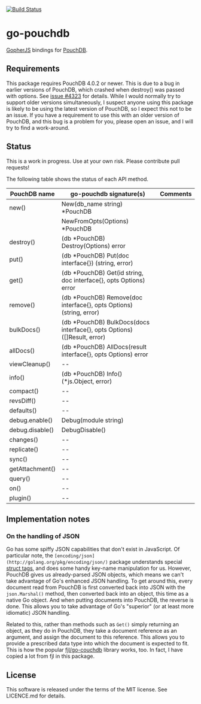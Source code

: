 [![Build Status](https://travis-ci.org/flimzy/go-pouchdb.svg?branch=master)](https://travis-ci.org/flimzy/go-pouchdb)

# go-pouchdb

[GopherJS](http://www.gopherjs.org/) bindings for [PouchDB](http://pouchdb.com/).

## Requirements

This package requires PouchDB 4.0.2 or newer. This is due to a bug in earlier versions of PouchDB, which crashed when destroy() was passed with options. See [issue #4323](https://github.com/pouchdb/pouchdb/issues/4323) for details.  While I would normally try to support older versions simultaneously, I suspect anyone using this package is likely to be using the latest version of PouchDB, so I expect this not to be an issue.  If you have a requirement to use this with an older version of PouchDB, and this bug is a problem for you, please open an issue, and I will try to find a work-around.

## Status

This is a work in progress. Use at your own risk. Please contribute pull requests!

The following table shows the status of each API method.

| PouchDB name     | go-pouchdb signature(s)                      | Comments
|------------------|----------------------------------------------|-----------
| new()            | New(db_name string) *PouchDB                 |
|                  | NewFromOpts(Options) *PouchDB                |
| destroy()        | (db *PouchDB) Destroy(Options) error               |
| put()            | (db *PouchDB) Put(doc interface{}) (string, error) |
| get()            | (db *PouchDB) Get(id string, doc interface{}, opts Options) error |
| remove()         | (db *PouchDB) Remove(doc interface{}, opts Options) (string, error) |
| bulkDocs()       | (db *PouchDB) BulkDocs(docs interface{}, opts Options) ([]Result, error) |
| allDocs()        | (db *PouchDB) AllDocs(result interface{}, opts Options) error            |
| viewCleanup()    | --                                           |
| info()           | (db *PouchDB) Info() (*js.Object, error)     |
| compact()        | --                                           |
| revsDiff()       | --                                           |
| defaults()       | --                                           |
| debug.enable()   | Debug(module string)                         |
| debug.disable()  | DebugDisable()                               |
| changes()        | --                                           |
| replicate()      | --                                           |
| sync()           | --                                           |
| getAttachment()  | --                                           |
| query()          | --                                           |
| on()             | --                                           |
| plugin()         | --                                           |

## Implementation notes

### On the handling of JSON

Go has some spiffy JSON capabilities that don't exist in JavaScript. Of particular note, the `[encoding/json](http://golang.org/pkg/encoding/json/)` package understands special [struct tags](http://stackoverflow.com/q/10858787/13860), and does some handy key-name manipulation for us. However, PouchDB gives us already-parsed JSON objects, which means we can't take advantage of Go's enhanced JSON handling.  To get around this, every document read from PouchDB is first converted back into JSON with the `json.Marshal()` method, then converted back into an object, this time as a native Go object. And when putting documents into PouchDB, the reverse is done. This allows you to take advantage of Go's "superior" (or at least more idiomatic) JSON handling.

Related to this, rather than methods such as `Get()` simply returning an object, as they do in PouchDB, they take a document reference as an argument, and assign the document to this reference. This allows you to provide a prescribed data type into which the document is expected to fit. This is how the popular [fjl/go-couchdb](https://github.com/fjl/go-couchdb) library works, too. In fact, I have copied a lot from fjl in this package.

## License

This software is released under the terms of the MIT license. See LICENCE.md for details.

